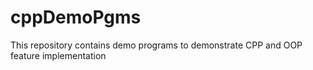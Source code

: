 # cppDemoPgms
This repository contains demo programs to demonstrate CPP and OOP feature implementation
